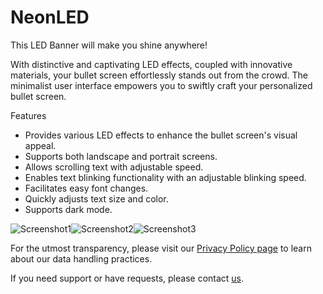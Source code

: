 # NeonLED

This LED Banner will make you shine anywhere!

With distinctive and captivating LED effects, coupled with innovative materials, your bullet screen effortlessly stands out from the crowd. The minimalist user interface empowers you to swiftly craft your personalized bullet screen.

Features
* Provides various LED effects to enhance the bullet screen's visual appeal.
* Supports both landscape and portrait screens.
* Allows scrolling text with adjustable speed.
* Enables text blinking functionality with an adjustable blinking speed.
* Facilitates easy font changes.
* Quickly adjusts text size and color.
* Supports dark mode.

![Screenshot1](https://elibooklover.github.io/NeonLED/Screenshot1.png)![Screenshot2](https://elibooklover.github.io/NeonLED/Screenshot2.png)![Screenshot3](https://elibooklover.github.io/NeonLED/Screenshot3.png)

For the utmost transparency, please visit our [Privacy Policy page](privacy.md) to learn about our data handling practices.

If you need support or have requests, please contact [us](mailto:elibooklover@gmail.com).
